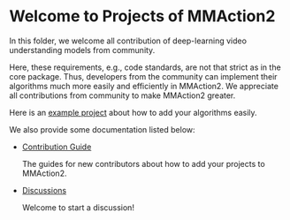 # Welcome to Projects of MMAction2

In this folder, we welcome all contribution of deep-learning video understanding models from community.

Here, these requirements, e.g., code standards, are not that strict as in the core package. Thus, developers from the community can implement their algorithms much more easily and efficiently in MMAction2. We appreciate all contributions from community to make MMAction2 greater.

Here is an [example project](./example_project) about how to add your algorithms easily.

We also provide some documentation listed below:

- [Contribution Guide](https://mmaction2.readthedocs.io/en/latest/get_started/contribution_guide.html)

  The guides for new contributors about how to add your projects to MMAction2.

- [Discussions](https://github.com/open-mmlab/mmaction2/discussions)

  Welcome to start a discussion!

